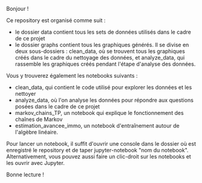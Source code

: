 Bonjour !

Ce repository est organisé comme suit :
- le dossier data contient tous les sets de données utilisés dans le cadre de ce projet
- le dossier graphs contient tous les graphiques générés. Il se divise en deux sous-dossiers : clean_data, où se trouvent tous les graphiques créés dans le cadre du nettoyage des données, et analyze_data, qui rassemble les graphiques créés pendant l'étape d'analyse des données.

Vous y trouverez également les notebooks suivants :
- clean_data, qui contient le code utilisé pour explorer les données et les nettoyer
- analyze_data, où l'on analyse les données pour répondre aux questions posées dans le cadre de ce projet
- markov_chains_TP, un notebook qui explique le fonctionnement des chaînes de Markov
- estimation_avancee_immo, un notebook d'entraînement autour de l'algèbre linéaire.

Pour lancer un notebook, il suffit d'ouvrir une console dans le dossier où est enregistré le repository et de taper jupyter-notebook "nom du notebook". Alternativement, vous pouvez aussi faire un clic-droit sur les notebooks et les ouvrir avec Jupyter.

Bonne lecture !
